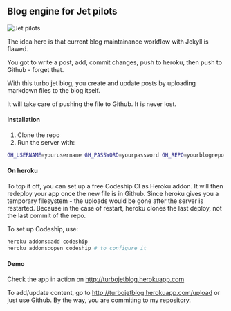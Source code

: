 ## Blog engine for Jet pilots

![Jet pilots](https://cloud.githubusercontent.com/assets/1877286/6023225/d9cb9616-abcb-11e4-8b54-2fedcc896254.jpg)


The idea here is that current blog maintainance workflow with Jekyll is flawed.

You got to write a post, add, commit changes, push to heroku, then push to Github - forget that.

With this turbo jet blog, you create and update posts by uploading markdown files to the blog itself.

It will take care of pushing the file to Github. It is never lost.

#### Installation
1. Clone the repo
2. Run the server with:
```bash
GH_USERNAME=yourusername GH_PASSWORD=yourpassword GH_REPO=yourblogrepo rails s
```

#### On heroku
To top it off, you can set up a free Codeship CI as Heroku addon. 
It will then redeploy your app once the new file is in Github. 
Since heroku gives you a temporary filesystem - the uploads would be gone after the server is restarted.
Because in the case of restart, heroku clones the last deploy, not the last commit of the repo.

To set up Codeship, use:
```bash
heroku addons:add codeship
heroku addons:open codeship # to configure it
```

#### Demo
Check the app in action on http://turbojetblog.herokuapp.com

To add/update content, go to http://turbojetblog.herokuapp.com/upload or just use Github. 
By the way, you are commiting to my repository. 

